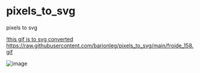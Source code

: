 # pixels_to_svg
pixels to svg

[!this gif is to svg converted
](https://raw.githubusercontent.com/barionleg/pixels_to_svg/main/froide_158.gif
)
https://raw.githubusercontent.com/barionleg/pixels_to_svg/main/froide_158.gif


![image](https://github.com/barionleg/pixels_to_svg/assets/102619282/33f89e6d-e83f-4edd-9c46-067e768a5353)
